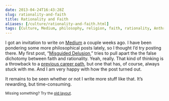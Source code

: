 ```yaml
--- 
date: 2013-04-24T16:43:28Z
slug: rationality-and-faith
title: Rationality and Faith
aliases: [/culture/rationality-and-faith.html]
tags: [Culture, Medium, philosophy, religion, faith, rationality, Anthropology]
---
```


<p>I got an invitation to write on <a href="https://medium.com/">Medium</a> a couple weeks ago. I have been pondering some more philosophical posts lately, so I thought I’d try posting there. My first post, “<a href="https://medium.com/on-culture/11cfd5b919f6">Misguided Delusion</a>,” tries to pull apart the the false dichotomy between faith and rationality. Yeah, really. That kind of thinking is a throwback to a <a href="/autobiographical/five_things.html">previous career path</a>, but one that has, of course, always stuck with me. And I am very happy with how the post turned out.</p>

<p>It remains to be seen whether or not I write more stuff like that. It’s rewarding, but time-consuming.</p>

<p class="past"><small>Missing something? Try the <a rel="nofollow" href="http://past.justatheory.com/culture/rationality-and-faith.html">old layout</a>.</small></p>


